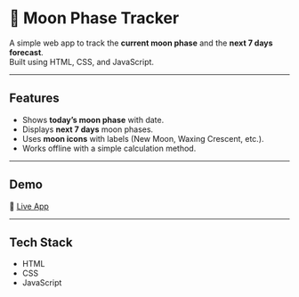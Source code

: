 # 🌙 Moon Phase Tracker

A simple web app to track the **current moon phase** and the **next 7 days forecast**.  
Built using HTML, CSS, and JavaScript.

---

## Features
- Shows **today’s moon phase** with date.  
- Displays **next 7 days** moon phases.  
- Uses **moon icons** with labels (New Moon, Waxing Crescent, etc.).  
- Works offline with a simple calculation method.  

---

## Demo
🔗 [Live App]([https://sree1710.github.io/Moon_Phase_Tracker/]) 

---

## Tech Stack
- HTML  
- CSS  
- JavaScript  
